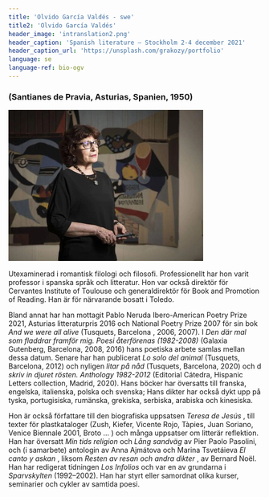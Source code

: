 ```yaml
---
title: 'Olvido García Valdés - swe'
title2: 'Olvido García Valdés'
header_image: 'intranslation2.png'
header_caption: 'Spanish literature – Stockholm 2-4 december 2021'
header_caption_url: 'https://unsplash.com/grakozy/portfolio'
language: se
language-ref: bio-ogv
---
```


<!--more-->

<!-- <h1>Participantes</h1> -->

<!-- Test with grid -->
<div class="participante bio">
    <h3 class="fecha-bio">(Santianes de Pravia, Asturias, Spanien, 1950)</h3>
    <div class="foto-cont">
        <img class="foto" src="/images/Olvido_Garcia_Valdes.jpg" alt="ella" /> 
    </div>
    <div class="text swe" lang="se">
        <p> Utexaminerad i romantisk filologi och filosofi. Professionellt har hon varit professor i spanska språk och litteratur. Hon var också direktör för Cervantes Institute of Toulouse och generaldirektör för Book and Promotion of Reading. Han är för närvarande bosatt i Toledo. </p>
        <p> Bland annat har han mottagit Pablo Neruda Ibero-American Poetry Prize 2021, Asturias litteraturpris 2016 och National Poetry Prize 2007 för sin bok <em> And we were all alive </em> (Tusquets, Barcelona , 2006, 2007). I <em> Den där mal som fladdrar framför mig. Poesi återförenas (1982-2008) </em> (Galaxia Gutenberg, Barcelona, ​​2008, 2016) hans poetiska arbete samlas mellan dessa datum. Senare har han publicerat <em> Lo solo del animal </em> (Tusquets, Barcelona, ​​2012) och nyligen <em> litar på nåd </em> (Tusquets, Barcelona, ​​2020) och d <em > skriv in djuret rösten. Anthology 1982-2012 </em> (Editorial Cátedra, Hispanic Letters collection, Madrid, 2020). Hans böcker har översatts till franska, engelska, italienska, polska och svenska; Hans dikter har också dykt upp på tyska, portugisiska, rumänska, grekiska, serbiska, arabiska och kinesiska. </p>
        <p> Hon är också författare till den biografiska uppsatsen <em> Teresa de Jesús </em>, till texter för plastkataloger (Zush, Kiefer, Vicente Rojo, Tàpies, Juan Soriano, Venice Biennale 2001, Broto ... ) och många uppsatser om litterär reflektion. Han har översatt <em> Min tids religion </em> och <em> Lång sandväg </em> av Pier Paolo Pasolini, och (i samarbete) antologin av Anna Ajmátova och Marina Tsvetáieva <em> El canto y askan </em>, liksom <em> Resten av resan och andra dikter </em>, av Bernard Noël. Han har redigerat tidningen <em> Los Infolios </em> och var en av grundarna i <em> Sparvskylten </em> (1992–2002). Han har styrt eller samordnat olika kurser, seminarier och cykler av samtida poesi. </p>
    </div>
</div>
